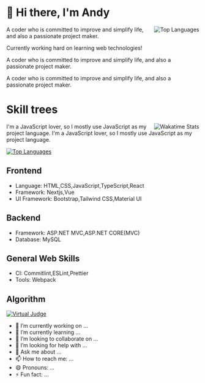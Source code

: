 # 👋 Hi there, I'm Andy

[<img align="right" alt="Top Languages" src="https://github-readme-stats.vercel.app/api?username=Andy106084&show_icons=true&theme=transparent">](https://github.com/anuraghazra/github-readme-stats)

A coder who is committed to improve and simplify life, and also a passionate project maker.

Currently working hard on learning web technologies!

A coder who is committed to improve and simplify life, and also a passionate project maker.

A coder who is committed to improve and simplify life, and also a passionate project maker.

# Skill trees

[<img align="right" alt="Wakatime Stats" src="https://github-readme-stats.vercel.app/api/wakatime?username=AndyYang&layout=compact&theme=transparent">](https://wakatime.com/@AndyYang)

I'm a JavaScript lover, so I mostly use JavaScript as my project language.
I'm a JavaScript lover, so I mostly use JavaScript as my project language.

[<img alt="Top Languages" src="https://github-readme-stats.vercel.app/api/top-langs/?username=Andy106084&langs_count=10&layout=compact&exclude_repo=security-challange-php-codeigniter&theme=transparent">](https://github.com/anuraghazra/github-readme-stats)

## Frontend

- Language: HTML,CSS,JavaScript,TypeScript,React
- Framework: Nextjs,Vue
- UI Framework: Bootstrap,Tailwind CSS,Material UI

## Backend

- Framework: ASP.NET MVC,ASP.NET CORE(MVC)
- Database: MySQL

## General Web Skills

- CI: Commitlint,ESLint,Prettier
- Tools: Webpack

## Algorithm
[<img alt="Virtual Judge" src="https://user-images.githubusercontent.com/76254396/224528417-283e5faf-59d9-4e68-8cce-ebf984299f11.png">](https://vjudge.net/user/s1091915)

- 🔭 I’m currently working on ...
- 🌱 I’m currently learning ...
- 👯 I’m looking to collaborate on ...
- 🤔 I’m looking for help with ...
- 💬 Ask me about ...
- 📫 How to reach me: ...
- 😄 Pronouns: ...
- ⚡ Fun fact: ...
